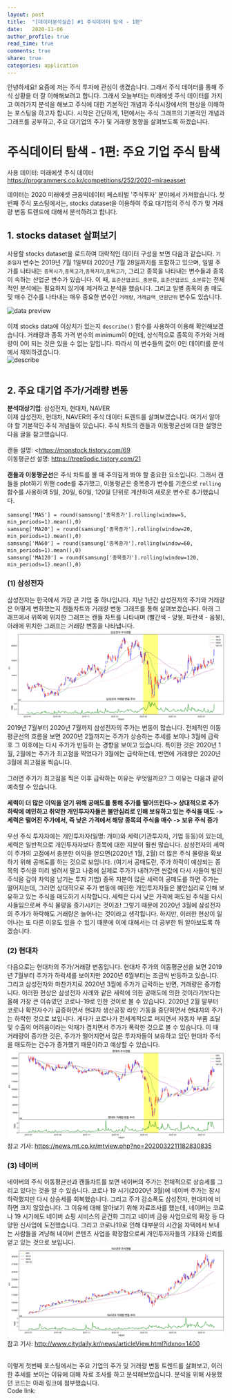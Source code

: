 ```yaml
---
layout: post
title:  "[데이터분석실습] #1 주식데이터 탐색 - 1편"
date:   2020-11-06
author_profile: true
read_time: true
comments: true
share: true
categories: application
---
```


안녕하세요! 요즘에 저는 주식 투자에 관심이 생겼습니다. 그래서 주식 데이터를 통해 주식 상황을 더 잘 이해해보려고 합니다. 그래서 오늘부터는 미래에셋 주식 데이터를 가지고 여러가지 분석을 해보고 주식에 대한 기본적인 개념과 주식시장에서의 현상을 이해하는 포스팅을 하고자 합니다. 시작은 간단하게, 1편에서는 주식 그래프의 기본적인 개념과 그래프를 공부하고, 주요 대기업의 주가 및 거래량 동향을 살펴보도록 하겠습니다.<br>

# 주식데이터 탐색 - 1편: 주요 기업 주식 탐색

사용 데이터: 미래에셋 주식 데이터 <https://programmers.co.kr/competitions/252/2020-miraeasset> <br>

데이터는 2020 미래에셋 금융빅데이터 페스티벌 '주식투자' 분야에서 가져왔습니다. 첫번째 주식 포스팅에서는, stocks dataset을 이용하여 주요 대기업의 주식 주가 및 거래량 변동 트렌드에 대해서 분석하려고 합니다. <br>

## 1. stocks dataset 살펴보기
사용할 stocks dataset을 로드하여 대략적인 데이터 구성을 보면 다음과 같습니다. `기준일자` 변수는 2019년 7월 1일부터 2020년 7월 28일까지를 포함하고 있으며, 일별 주가를 나타내는 `종목시가`,`종목고가`,`종목저가`,`종목고가`, 그리고 종목을 나타내는 변수들과 종목이 속하는 산업군 변수가 있습니다. 이 때, `표준산업코드_중분류`, `표준산업코드_소분류`는 전체적인 분석에는 필요하지 않기에 제거하고 분석을 했습니다. 그리고 일별 종목의 총 매도 및 매수 건수를 나타내는 매우 중요한 변수인 `거래량`, `거래금액_만원단위` 변수도 있습니다. <br>

![data preview](/assets/stocks_preview.PNG)
<br>
<br>
이제 stocks data에 이상치가 있는지 `describe()` 함수를 사용하여 이용해 확인해보겠습니다. 거래량과 종목 가격 변수의 minimum이 0인데, 상식적으로 종목의 주가와 거래량이 0이 되는 것은 있을 수 없는 일입니다. 따라서 이 변수들의 값이 0인 데이터를 분석에서 제외하겠습니다.
<br>
![describe](/assets/stocks_0.PNG)
<br>
<br>
## 2. 주요 대기업 주가/거래량 변동
**분석대상기업**: 삼성전자, 현대차, NAVER <br>
이제 삼성전자, 현대차, NAVER의 주식 데이터 트렌드를 살펴보겠습니다. 여기서 알아야 할 기본적인 주식 개념들이 있습니다. 주식 차트의 캔들과 이동평균선에 대한 설명은 다음 글을 참고했습니다. <br>
<br>
캔들 설명: <https://monstock.tistory.com/69 
<br>
이동평균선 설명: <https://tree9odic.tistory.com/21> <br>
<br>
**캔들과 이동평균선**은 주식 차트를 볼 때 주의깊게 봐야 할 중요한 요소입니다. 그래서 캔들을 plot하기 위핸 code를 추가했고, 이동평균은 종목종가 변수를 기준으로  `rolling` 함수를 사용하여 5일, 20일, 60일, 120일 단위로 계산하여 새로운 변수로 추가했습니다. <br>
```
samsung['MA5'] = round(samsung['종목종가'].rolling(window=5, min_periods=1).mean(),0)
samsung['MA20'] = round(samsung['종목종가'].rolling(window=20, min_periods=1).mean(),0)
samsung['MA60'] = round(samsung['종목종가'].rolling(window=60, min_periods=1).mean(),0)
samsung['MA120'] = round(samsung['종목종가'].rolling(window=120, min_periods=1).mean(),0)
```


### (1) 삼성전자
삼성전자는 한국에서 가장 큰 기업 중 하나입니다. 지난 1년간 삼성전자의 주가와 거래량은 어떻게 변화했는지 캔들차트와 거래량 변동 그래프를 통해 살펴보겠습니다. 아래 그래프에서 위쪽에
위치한 그래프는 캔들 차트를 나타내며 (빨간색 - 양봉, 파란색 - 음봉), 아래에 위치한 그래프는 거래량 변동을 나타냅니다. <br>
![samsung](/assets/samsung.png)
<br>
2019년 7월부터 2020년 7월까지 삼성전자의 주가는 변동이 많습니다. 전체적인 이동평균선의 흐름을 보면 2020년 2월까지는 주가가 상승하는 추세를 보이나 3월에 급락 후 그 이후에는 다시 주가가 반등하
는 경향을 보이고 있습니다. 특이한 것은 2020년 1월, 2월에는 주가가 최고점을 찍었다가 3월에는 급락하는데, 반면에 거래량은 2020년 3월에 최고점을 찍습니다. <br>
<br>
그러면 주가가 최고점을 찍은 이후 급락하는 이유는 무엇일까요? 그 이유는 다음과 같이 예측할 수 있습니다. <br>
<br>
**세력이 더 많은 이익을 얻기 위해 공매도를 통해 주가를 떨어뜨린다-> 상대적으로 주가 하락에 예민하고 취약한 개인투자자들은 불안심리로 인해 보유하고 있는 주식을 매도 -> 세력은 떨어진 주가에서, 즉 낮은 가격에서 해당 종목의 주식을 매수 -> 보유 주식 증가** <br>
<br>
우선 주식 투자자에는 개인투자자(일명: 개미)와 세력(기관투자자, 기업 등등)이 있는데, 세력은 일반적으로 개인투자자보다 종목에 대한 지분이 훨씬 많습니다. 삼성전자의 세력이 주가의 고점에서 충분한
이익을 얻으면(2020년 1월, 2월) 더 많은 주식 물량을 확보하기 위해 공매도를 하는 것으로 보입니다. (여기서 공매도란, 주가 하락이 예상되는 종목의 주식을 미리 빌려서 팔고 나중에 실제로 주가가 내려가면 싼값에 다시 사들여 빌린 주식을 갚아 차익을 남기는 투자 기법) 종목 지분이 많은 세력이 공매도를 하면 주가는 떨어지는데, 그러면 상대적으로 주가 변동에 예민한 개인투자자들은 불안심리로 인해 보유하고 있는 주식을 매도하기 시작합니다. 세력은 다시 낮은 가격에 매도된 주식을 다시 사들임으로써 주식 물량을 증가시키는 것이죠! 그렇기 때문에 2020년 3월에 삼성전자의 주가가 하락해도 거래량은 늘어나는 것이라고 생각됩니다. 하지만, 이러한 현상이 일어나는 또 다른 이유도 있을 수 있기 때문에 이에 대해서는 더 공부한 뒤 알아보도록 하겠습니다.



### (2) 현대차
다음으로는 현대차의 주가/거래량 변동입니다. 현대차 주가의 이동평균선을 보면 2019년 7월부터 주가가 하락세를 보이지만 2020년 6월부터는 조금씩 반등하고 있습니다. 그리고 삼성전자와 마찬가지로
2020년 3월에 주가가 급락하는 반면, 거래량은 증가합니다. 이러한 현상은 삼성전자 사례와 같은 세력에 의한 공매도에 의한 것이라기보다는 올해 가장 큰 이슈였던 코로나-19로 인한 것이로 볼 수 있습니다. 2020년 2월 말부터 코로나 확진자수가 급증하면서 현대차 생산공장 라인 가동을 중단하면서 현대차의 주가는 하락한 것으로 보입니다. 게다가 코로나가 전세계적으로 퍼지면서 자동차 부품 조달 및 수출의 어려움이라는 악재가 겹치면서 주가가 폭락한 것으로 볼 수 있습니다. 이 때 거래량이 증가한 것은, 주가가 떨어지면서 많은 투자자들이 보유하고 있던 현대차 주식을 매도하는 건수가 증가했기 때문이라고 예상할 수 있습니다.
<br>
![hyundai](/assets/hyundai.png)
<br>
참고 기사: <https://news.mt.co.kr/mtview.php?no=2020032211182830835>

### (3) 네이버
네이버의 주식 이동평균선과 캔들차트를 보면 네이버의 주가는 전체적으로 상승세를 그리고 있다는 것을 알 수 있습니다. 코로나 19 시기(2020년 3월)에 네이버 주가는 잠시 하락했지만 다시 상승세를
회복했습니다. 그리고 주가 감소폭도 삼성전자, 현대차에 비하면 크지 않았습니다. 그 이유에 대해 알아보기 위해 자료조사를 했는데, 네이버는 코로나 19 시기에도 네이버 쇼핑 서비스의 굳건화 그리고 네이버 금융 사업으로의 확장 등 다양한 신사업에 도전했습니다. 그리고 코로나19로 인해 대부분의 시간을 자택에서 보내는 사람들을 겨냥해 네이버 콘텐츠 사업을 확장함으로써 개인투자자들의 기대와 신뢰를 얻고 있는 것으로 보입니다. 
<br>
![naver](/assets/naver.png)
<br>
참고 기사: <http://www.citydaily.kr/news/articleView.html?idxno=1400>

<br>
이렇게 첫번째 포스팅에서는 주요 기업의 주가 및 거래량 변동 트렌드를 살펴보고, 이러한 추세를 보이는 이유에 대해 자료 조사를 하고 분석해보았습니다. 분석을 위해 사용했던 코드는 아래 링크에 첨부했습니다. <br>
Code link: <https://github.com/hyewonleess/github_blog_posts/tree/main/stocks>
 
